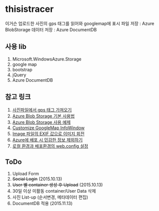 # thisistracer
이거슨 업로드한 사진의 gps 태그를 읽어와 googlemap에 표시
파일 저장 : Azure BlobStorage
데이터 저장 : Azure DocumentDB

## 사용 lib
1. Microsoft.WindowsAzure.Storage
2. google map
3. bootstrap
4. jQuery
5. Azure DocumentDB

## 참고 링크
1. [사진파일에서 gps 태그 가져오기](http://stackoverflow.com/questions/4983766/getting-gps-data-from-an-images-exif-in-c-sharp)
2. [Azure Blob Storage 기본 사용법](https://azure.microsoft.com/ko-kr/documentation/articles/storage-dotnet-how-to-use-blobs/)
3. [Azure Blob Storage 사용 예제](http://www.codeproject.com/Articles/490178/How-to-Use-Azure-Blob-Storage-with-Azure-Web-Sites)
4. [Customize GoogleMap InfoWindow](http://en.marnoto.com/2014/09/5-formas-de-personalizar-infowindow.html)
5. [Image 파일의 EXIF 값으로 이미지 회전](http://stackoverflow.com/questions/6222053/problem-reading-jpeg-metadata-orientation)
6. [Azure에 배포 시 민감한 정보 제외하기](http://www.hanselman.com/blog/HowToKeepYourASPNETDatabaseConnectionStringsSecureWhenDeployingToAzureFromSource.aspx)
7. [로컬 환경과 배포환경의 web.config 설정](https://azure.microsoft.com/ko-kr/blog/windows-azure-web-sites-how-application-strings-and-connection-strings-work/)

## ToDo
1. Upload Form  
2. ~~Social Login~~ (2015.10.13)
3. ~~User 별 container 생성 후 Upload~~ (2015.10.13)
4. 30일 이상 미활동 container/User Data 삭제
5. 사진 List-up (순서변경, 메타데이터 편집)
6. DocumentDB 적용 (2015.11.13)
